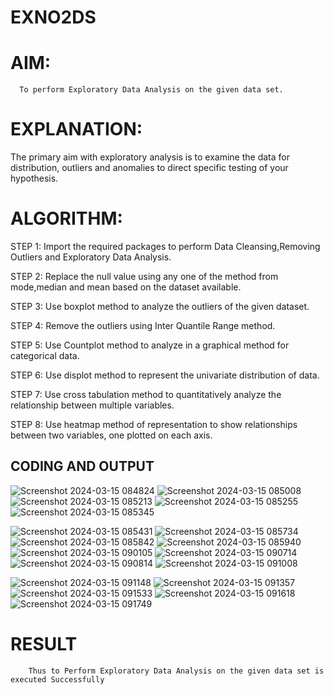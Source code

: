 # EXNO2DS
# AIM:
      To perform Exploratory Data Analysis on the given data set.
      
# EXPLANATION:
  The primary aim with exploratory analysis is to examine the data for distribution, outliers and anomalies to direct specific testing of your hypothesis.
  
# ALGORITHM:
STEP 1: Import the required packages to perform Data Cleansing,Removing Outliers and Exploratory Data Analysis.

STEP 2: Replace the null value using any one of the method from mode,median and mean based on the dataset available.

STEP 3: Use boxplot method to analyze the outliers of the given dataset.

STEP 4: Remove the outliers using Inter Quantile Range method.

STEP 5: Use Countplot method to analyze in a graphical method for categorical data.

STEP 6: Use displot method to represent the univariate distribution of data.

STEP 7: Use cross tabulation method to quantitatively analyze the relationship between multiple variables.

STEP 8: Use heatmap method of representation to show relationships between two variables, one plotted on each axis.

## CODING AND OUTPUT
![Screenshot 2024-03-15 084824](https://github.com/JAIGANESHVETRISELVAN/EXNO2DS/assets/133752156/6504e6bb-e88f-4d06-8be6-b3b3cd7e7d20)
![Screenshot 2024-03-15 085008](https://github.com/JAIGANESHVETRISELVAN/EXNO2DS/assets/133752156/5ae8718e-74fd-47c5-8e29-cce0d8b5c46a)
![Screenshot 2024-03-15 085213](https://github.com/JAIGANESHVETRISELVAN/EXNO2DS/assets/133752156/02351ac6-04d3-43ca-a78e-9a6bc7bff2ce)
![Screenshot 2024-03-15 085255](https://github.com/JAIGANESHVETRISELVAN/EXNO2DS/assets/133752156/3dff0099-557e-40ad-9e80-57f4f213350b)
![Screenshot 2024-03-15 085345](https://github.com/JAIGANESHVETRISELVAN/EXNO2DS/assets/133752156/ee04067f-e017-492d-a272-db2a1f569067)

![Screenshot 2024-03-15 085431](https://github.com/JAIGANESHVETRISELVAN/EXNO2DS/assets/133752156/6a6001a6-b88c-43d4-9059-674b15cd34a4)
![Screenshot 2024-03-15 085734](https://github.com/JAIGANESHVETRISELVAN/EXNO2DS/assets/133752156/2fffbb8d-a489-447e-96cb-c3acda93031f)
![Screenshot 2024-03-15 085842](https://github.com/JAIGANESHVETRISELVAN/EXNO2DS/assets/133752156/54a1c9b8-83c8-4411-84be-485218af27f4)
![Screenshot 2024-03-15 085940](https://github.com/JAIGANESHVETRISELVAN/EXNO2DS/assets/133752156/79db2146-b5c3-49cd-b523-37686a58a7ef)
![Screenshot 2024-03-15 090105](https://github.com/JAIGANESHVETRISELVAN/EXNO2DS/assets/133752156/a5ca2ec5-a086-4083-9028-83e4d076e41b)
![Screenshot 2024-03-15 090714](https://github.com/JAIGANESHVETRISELVAN/EXNO2DS/assets/133752156/9ac8a00a-8da6-422d-8c95-e31b30a05960)
![Screenshot 2024-03-15 090814](https://github.com/JAIGANESHVETRISELVAN/EXNO2DS/assets/133752156/9286d503-5caf-4b58-ad76-325d8091fd2c)
![Screenshot 2024-03-15 091008](https://github.com/JAIGANESHVETRISELVAN/EXNO2DS/assets/133752156/e2d0c60f-722d-4c36-be83-ec7ccfc3cefa)

![Screenshot 2024-03-15 091148](https://github.com/JAIGANESHVETRISELVAN/EXNO2DS/assets/133752156/f80fa8b7-471b-4804-8780-93afc65838be)
![Screenshot 2024-03-15 091357](https://github.com/JAIGANESHVETRISELVAN/EXNO2DS/assets/133752156/a8c2d877-cc62-4499-a2a5-90d06c2381f2)
![Screenshot 2024-03-15 091533](https://github.com/JAIGANESHVETRISELVAN/EXNO2DS/assets/133752156/1e8900cc-e0aa-4016-bd12-c9159044551f)
![Screenshot 2024-03-15 091618](https://github.com/JAIGANESHVETRISELVAN/EXNO2DS/assets/133752156/cbde2540-3945-4f4b-8318-26037e7f42e9)
![Screenshot 2024-03-15 091749](https://github.com/JAIGANESHVETRISELVAN/EXNO2DS/assets/133752156/75b0d868-5c1c-4607-a998-cc3c6fef5cd3)

# RESULT
        Thus to Perform Exploratory Data Analysis on the given data set is executed Successfully
